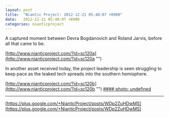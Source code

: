 ```yaml
---
layout: post
title:  "Niantic Project: 2012-12-21 05:40:07 +0900"
date:   2012-12-21 05:40:07 +0900
categories: nianticproject
---
```

A captured moment between Devra Bogdanovich and Roland Jarvis, before all that came to be.

[http://www.nianticproject.com/?id=sc120a](http://www.nianticproject.com/?id=sc120a "")

In another asset received today, the project leadership is seen struggling to keep pace as the leaked tech spreads into the southern hemisphere.

[http://www.nianticproject.com/?id=sc120b](http://www.nianticproject.com/?id=sc120b "")
[#### photo: undefined](https://lh5.googleusercontent.com/-i6ggTScK9WM/UNN3XcOoktI/AAAAAAAAcvg/m9v2o2PSklE/w1200-h1596/dreamtime.png "")
- - -
[https://plus.google.com/+NianticProject/posts/WDp2ZuHDwMS](https://plus.google.com/+NianticProject/posts/WDp2ZuHDwMS)
